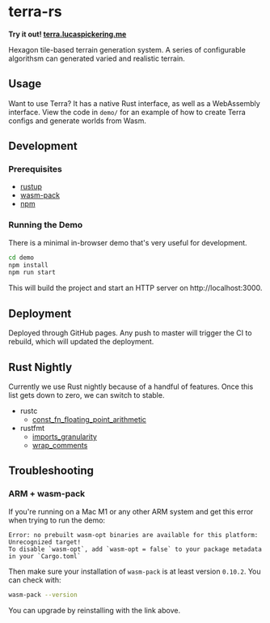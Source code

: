 # terra-rs

**Try it out! [terra.lucaspickering.me](https://terra.lucaspickering.me)**

Hexagon tile-based terrain generation system. A series of configurable algorithsm can generated varied and realistic terrain.

## Usage

Want to use Terra? It has a native Rust interface, as well as a WebAssembly interface. View the code in `demo/` for an example of how to create Terra configs and generate worlds from Wasm.

## Development

### Prerequisites

- [rustup](https://rustup.rs/)
- [wasm-pack](https://rustwasm.github.io/wasm-pack/installer/)
- [npm](https://www.npmjs.com/get-npm)

### Running the Demo

There is a minimal in-browser demo that's very useful for development.

```sh
cd demo
npm install
npm run start
```

This will build the project and start an HTTP server on http://localhost:3000.

## Deployment

Deployed through GitHub pages. Any push to master will trigger the CI to rebuild, which will updated the deployment.

## Rust Nightly

Currently we use Rust nightly because of a handful of features. Once this list gets down to zero, we can switch to stable.

- rustc
  - [const_fn_floating_point_arithmetic](https://github.com/rust-lang/rust/issues/57241)
- rustfmt
  - [imports_granularity](https://github.com/rust-lang/rustfmt/blob/master/Configurations.md#imports_granularity)
  - [wrap_comments](https://github.com/rust-lang/rustfmt/issues/3347)

## Troubleshooting

### ARM + wasm-pack

If you're running on a Mac M1 or any other ARM system and get this error when trying to run the demo:

```
Error: no prebuilt wasm-opt binaries are available for this platform: Unrecognized target!
To disable `wasm-opt`, add `wasm-opt = false` to your package metadata in your `Cargo.toml`
```

Then make sure your installation of `wasm-pack` is at least version `0.10.2`. You can check with:

```sh
wasm-pack --version
```

You can upgrade by reinstalling with the link above.
